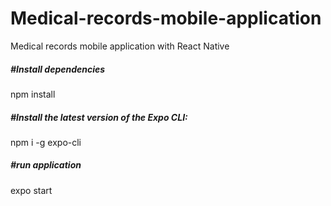 # Medical-records-mobile-application
Medical records mobile application with React Native
##### #Install dependencies
npm install
##### #Install the latest version of the Expo CLI:
npm i -g expo-cli
##### #run application
expo start
